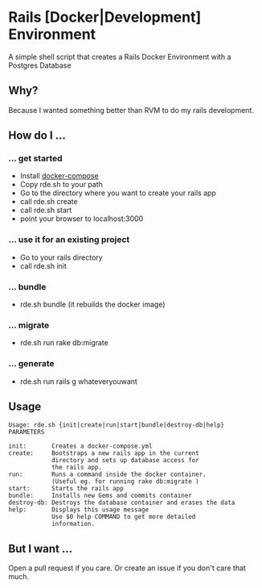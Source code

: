 # Rails [Docker|Development] Environment

A simple shell script that creates a Rails Docker Environment with a Postgres Database

## Why?

Because I wanted something better than RVM to do my rails development.


## How do I ...

### ... get started

- Install [docker-compose](http://docs.docker.com/compose/)
- Copy rde.sh to your path
- Go to the directory where you want to create your rails app
- call rde.sh create
- call rde.sh start
- point your browser to localhost:3000

### ... use it for an existing project

- Go to your rails directory 
- call rde.sh init

### ... bundle

- rde.sh bundle (it rebuilds the docker image)

### ... migrate

- rde.sh run rake db:migrate

### ... generate

- rde.sh run rails g whateveryouwant

## Usage

```
Usage: rde.sh {init|create|run|start|bundle|destroy-db|help} PARAMETERS

init:       Creates a docker-compose.yml
create:     Bootstraps a new rails app in the current
            directory and sets up database access for
            the rails app.
run:        Runs a command inside the docker container.
            (Useful eg. for running rake db:migrate )
start:      Starts the rails app
bundle:     Installs new Gems and commits container
destroy-db: Destroys the database container and erases the data
help:       Displays this usage message
            Use $0 help COMMAND to get more detailed
            information.

```


## But I want ...

Open a pull request if you care. Or create an issue if you don't care that much.
